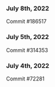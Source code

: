 ### July 8th, 2022

Commit #186517

### July 5th, 2022

Commit #314353


### July 4th, 2022

Commit #72281
